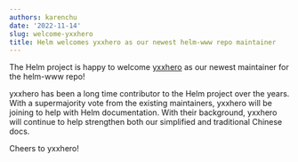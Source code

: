 ```yaml
---
authors: karenchu
date: '2022-11-14'
slug: welcome-yxxhero
title: Helm welcomes yxxhero as our newest helm-www repo maintainer
---
```



The Helm project is happy to welcome [yxxhero](https://github.com/yxxhero) as our newest maintainer for the helm-www repo! 
<!-- truncate --> yxxhero has been a long time contributor to the Helm project over the years. With a supermajority vote from the existing maintainers, yxxhero will be joining to help with Helm documentation. With their background, yxxhero will continue to help strengthen both our simplified and traditional Chinese docs.

Cheers to yxxhero! 
